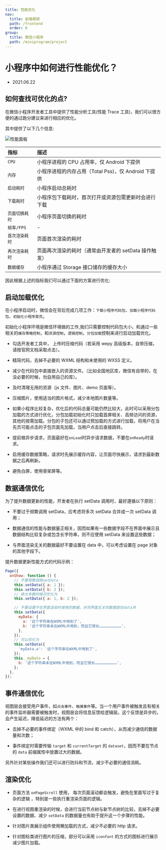 ```yaml
---
title: 性能优化
nav:
  title: 前端框架
  path: /frontend
  order: 0
group:
  title: 微信小程序
  path: /miniprogram/project
---
```


# 小程序中如何进行性能优化？

- 2021.06.22

## 如何查找可优化的点?

在微信小程序开发者工具中提供了性能分析工具(性能 Trace 工具)，我们可以很方便的通过跑分建议来进行相应的优化。

其中提供了以下几个信息:

![性能面板](https://res.wx.qq.com/wxdoc/dist/assets/img/panel.13423a08.jpg)

| 指标           | 描述                                                  |
| :------------- | :---------------------------------------------------- |
| `CPU`          | 小程序进程的 CPU 占用率，仅 Android 下提供            |
| `内存`         | 小程序进程的内存占用（Total Pss)，仅 Android 下提供   |
| `启动耗时`     | 小程序启动总耗时                                      |
| `下载耗时`     | 小程序包下载耗时，首次打开或资源包需更新时会进行下载  |
| `页面切换耗时` | 小程序页面切换的耗时                                  |
| `帧率/FPS`     | -                                                     |
| `首次渲染耗时` | 页面首次渲染的耗时                                    |
| `再次渲染耗时` | 页面再次渲染的耗时（通常由开发者的 setData 操作触发） |
| `数据缓存`     | 小程序通过 Storage 接口储存的缓存大小                 |

因此根据上述的指标我们可以通过下面的方案进行优化:

## 启动加载优化

在小程序启动时，微信会在背后完成几项工作：`下载小程序代码包`、`加载小程序代码包`、`初始化小程序首页`。

初始化小程序环境是微信环境做的工作,我们只需要控制代码包大小，和通过一些相关的`缓存策略控制`，和`资源控制`，`逻辑控制`，`分包加载`控制来进行启动加载优化。

- 勾选开发者工具中， 上传时压缩代码（若采用 wepy 高级版本，自带压缩，请按官网文档采取点击）。

- 精简代码，去掉不必要的 WXML 结构和未使用的 WXSS 定义。

- 减少在代码包中直接嵌入的资源文件。（比如全国地区库，微信有自带的，在没必要的时候，勿自用自己的库）。

- 及时清理无用的资源（js 文件、图片、demo 页面等）。

- 压缩图片，使用适当的图片格式，减少本地图片数量等。

- 如果小程序比较复杂，优化后的代码总量可能仍然比较大，此时可以采用分包加载的方式进行优化，分包加载初始化时只加载首屏相关、高频访问的资源，其他的按需加载。分包的子包还可以通过预加载的方式进行加载，将用户在当先页可能点击的子包页面先加载，当用户点击后直接跳转。

- 提前做异步请求，页面最好在`onLoad`时异步请求数据，不要在`onReady`时请求。

- 启用缓存数据策略，请求时先展示缓存内容，让页面尽快展示，请求到最新数据之后再刷新。

- 避免白屏，使用骨架屏等。

## 数据通信优化

为了提升数据更新的性能，开发者在执行 setData 调用时，最好遵循以下原则：

- 不要过于频繁调用 setData，应考虑将多次 setData 合并成一次 setData 调用；

- 数据通信的性能与数据量正相关，因而如果有一些数据字段不在界面中展示且数据结构比较复杂或包含长字符串，则不应使用 setData 来设置这些数据；

- 与界面渲染无关的数据最好不要设置在 data 中，可以考虑设置在 page 对象的其他字段下。

提升数据更新性能方式的代码示例：

```js
Page({
  onShow: function () {
    // 不要频繁调用setData
    this.setData({ a: 1 });
    this.setData({ b: 2 });
    // 绝大多数时候可优化为
    this.setData({ a: 1, b: 2 });

    // 不要设置不在界面渲染时使用的数据，并将界面无关的数据放在data外
    this.setData({
      myData: {
        a: '这个字符串在WXML中用到了',
        b: '这个字符串未在WXML中用到，而且它很长…………………………',
      },
    });
    // 可以优化为
    this.setData({
      'myData.a': '这个字符串在WXML中用到了',
    });
    this._myData = {
      b: '这个字符串未在WXML中用到，而且它很长…………………………',
    };
  },
});
```

## 事件通信优化

视图层会接受用户事件，如`点击事件`、`触摸事件`等。当一个用户事件被触发且有相关的事件监听器需要被触发时，视图层会将信息反馈给逻辑层。这个反馈是异步的，会产生延迟，降低延迟的方法有两个：

- 去掉不必要的事件绑定（WXML 中的 bind 和 catch），从而减少通信的数据量和次数；

- 事件绑定时需要传输 `target` 和 `currentTarget` 的 `dataset`，因而不要在节点的 `data` 前缀属性中放置过大的数据。

另外针对某些操作我们还可以进行防抖和节流，减少不必要的通信消耗。

## 渲染优化

- 页面方法 `onPageScroll` 使用， 每次页面滚动都会触发，避免在里面写过于复杂的逻辑 ，特别是一些执行重渲染页面的逻辑。

- 在进行视图重渲染的时候，会进行当前节点树与新节点树的比较，去掉不必要设置的数据、减少 `setData` 的数据量也有助于提升这一个步骤的性能。

- 针对图片类展示组件使用懒加载的方式，减少不必要的 http 请求。

- 针对图标类进行图片的压缩，部分可以采用 `iconfont` 的方式的图标进行展示减少图片加载。
